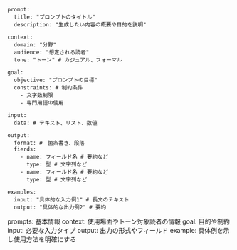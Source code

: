 ```
prompt:
  title: "プロンプトのタイトル"
  description: "生成したい内容の概要や目的を説明"

context:
  domain: "分野"
  audience: "想定される読者"
  tone: "トーン" # カジュアル、フォーマル

goal:
  objective: "プロンプトの目標"
  constraints: # 制約条件
    - 文字数制限
    - 専門用語の使用

input:
  data: # テキスト、リスト、数値

output:
  format: #　箇条書き、段落
  fierds:
    - name: フィールド名 # 要約など
      type: 型 # 文字列など
    - name: フィールド名 # 要約など
      type: 型 # 文字列など

examples:
  input: "具体的な入力例1" # 長文のテキスト
  output: "具体的な出力例2" # 要約
```

prompts: 基本情報
context: 使用場面やトーン対象読者の情報
goal: 目的や制約
input: 必要な入力タイプ
output: 出力の形式やフィールド
example: 具体例を示し使用方法を明確にする